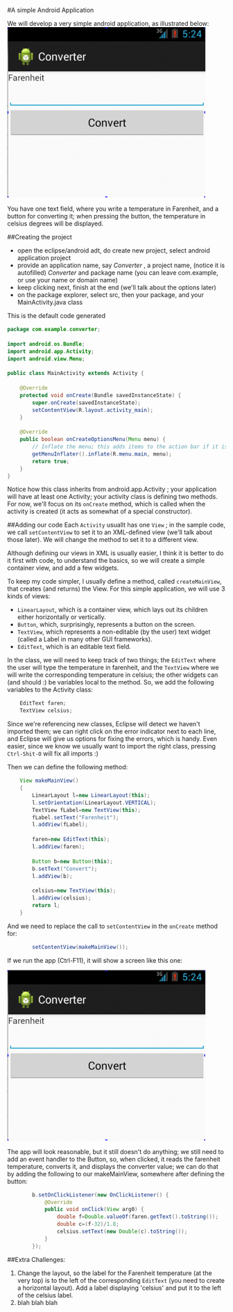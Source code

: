 #A simple Android Application

We will develop a very simple android application, as illustrated below:
![screenshot](converter.png)

You have one text field, where you write a temperature in Farenheit, and a button for converting it; when pressing the button, the temperature in celsius degrees will be displayed.

##Creating the project
* open the eclipse/android adt, do create new project, select android application project
* provide an application name, say _Converter_ , a project name, (notice it is autofilled) _Converter_ and package name (you can leave com.example, or use your name or domain name)
* keep clicking next, finish at the end (we'll talk about the options later)
* on the package explorer, select src, then your package, and your MainActivity.java class


This is the default code generated
```java
package com.example.converter;

import android.os.Bundle;
import android.app.Activity;
import android.view.Menu;

public class MainActivity extends Activity {

    @Override
    protected void onCreate(Bundle savedInstanceState) {
        super.onCreate(savedInstanceState);
        setContentView(R.layout.activity_main);
    }

    @Override
    public boolean onCreateOptionsMenu(Menu menu) {
        // Inflate the menu; this adds items to the action bar if it is present.
        getMenuInflater().inflate(R.menu.main, menu);
        return true;
    }    
}
```

Notice how this class inherits from android.app.Activity ; your application will have at least one Activity; your activity class is defining two methods. For now, we'll focus on its `onCreate` method, which is called when the activity is created (it acts as somewhat of a special constructor).

##Adding our code
Each `Activity` usuallt has one `View` ; in the sample code, we call `setContentView` to set it to an XML-defined view (we'll talk about those later). We will change the method to set it to a different view.


Although defining our views in XML is usually easier, I think it is better to do it first with code, to understand the basics, so we will create a simple container view, and add a few widgets.

To keep my code simpler, I usually define a method, called `createMainView`, that creates (and returns) the View. For this simple application, we will use 3 kinds of views:
* `LinearLayout`, which is a container view, which lays out its children either horizontally or vertically.
* `Button`, which, surprisingly, represents a button on the screen.
* `TextView`, which represents a non-editable (by the user) text widget (called a Label in many other GUI frameworks).
* `EditText`, which is an editable text field.

In the class, we will need to keep track of two things; the `EditText` where the user will type the temperature in farenheit, and the `TextView` where we will write the corresponding temperature in celsius; the other widgets can (and should :) be variables local to the method. So, we add the following variables to the Activity class:
```java
	EditText faren;
	TextView celsius;
```

Since we're referencing new classes, Eclipse will detect we haven't imported them; we can right click on the error indicator next to each line, and Eclipse will give us options for fixing the errors, which is handy. Even easier, since we know we usually want to import the right class, pressing `Ctrl-Shit-O` will fix all imports :)

Then we can define the following method:
```java
	View makeMainView()
	{
		LinearLayout l=new LinearLayout(this);
		l.setOrientation(LinearLayout.VERTICAL);
		TextView fLabel=new TextView(this);
		fLabel.setText("Farenheit");
		l.addView(fLabel);
		
		faren=new EditText(this);
		l.addView(faren);
		
		Button b=new Button(this);
		b.setText("Convert");
		l.addView(b);
		
		celsius=new TextView(this);
		l.addView(celsius);
		return l;
	}
```

And we need to replace the call to `setContentView` in the `onCreate` method for:
```java
		setContentView(makeMainView());
```

If we run the app (Ctrl-F11), it will show a screen like this one:

![screenshot](converter.png)

The app will look reasonable, but it still doesn't do anything; we still need to add an event handler to the Button, so, when clicked, it reads the farenheit temperature, converts it, and displays the converter value; we can do that by adding the following to our makeMainView, somewhere after defining the button:

```java
		b.setOnClickListener(new OnClickListener() {
			@Override
			public void onClick(View arg0) {
				double f=Double.valueOf(faren.getText().toString());
				double c=(f-32)/1.8;
				celsius.setText(new Double(c).toString());
			}		
		});
```

##Extra Challenges:
1. Change the layout, so the label for the Farenheit temperature (at the very top) is to the left of the corresponding `EditText` (you need to create a horizontal layout). Add a label displaying 'celsius' and put it to the left of the celsius label.
2. blah blah blah
